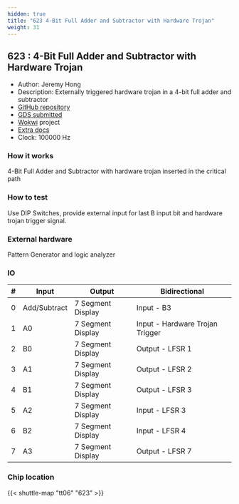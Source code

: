 ```yaml
---
hidden: true
title: "623 4-Bit Full Adder and Subtractor with Hardware Trojan"
weight: 31
---
```


## 623 : 4-Bit Full Adder and Subtractor with Hardware Trojan

* Author: Jeremy Hong
* Description: Externally triggered hardware trojan in a 4-bit full adder and subtractor
* [GitHub repository](https://github.com/hongselectronics/FA_SUB_HWT)
* [GDS submitted](https://github.com/hongselectronics/FA_SUB_HWT/actions/runs/8755641343)
* [Wokwi](https://wokwi.com/projects/395567106413190145) project
* [Extra docs](None)
* Clock: 100000 Hz

<!---

This file is used to generate your project datasheet. Please fill in the information below and delete any unused
sections.

You can also include images in this folder and reference them in the markdown. Each image must be less than
512 kb in size, and the combined size of all images must be less than 1 MB.
-->


### How it works

4-Bit Full Adder and Subtractor with hardware trojan inserted in the critical path

### How to test

Use DIP Switches, provide external input for last B input bit and hardware trojan trigger signal.

### External hardware

Pattern Generator and logic analyzer


### IO

| # | Input          | Output         | Bidirectional   |
| - | -------------- | -------------- | --------------- |
| 0 | Add/Subtract | 7 Segment Display | Input - B3 |
| 1 | A0 | 7 Segment Display | Input - Hardware Trojan Trigger |
| 2 | B0 | 7 Segment Display | Output - LFSR 1 |
| 3 | A1 | 7 Segment Display | Output - LFSR 2 |
| 4 | B1 | 7 Segment Display | Output - LFSR 3 |
| 5 | A2 | 7 Segment Display | Input - LFSR 3 |
| 6 | B2 | 7 Segment Display | Input - LFSR 4 |
| 7 | A3 | 7 Segment Display | Output - LFSR 7 |

### Chip location

{{< shuttle-map "tt06" "623" >}}
